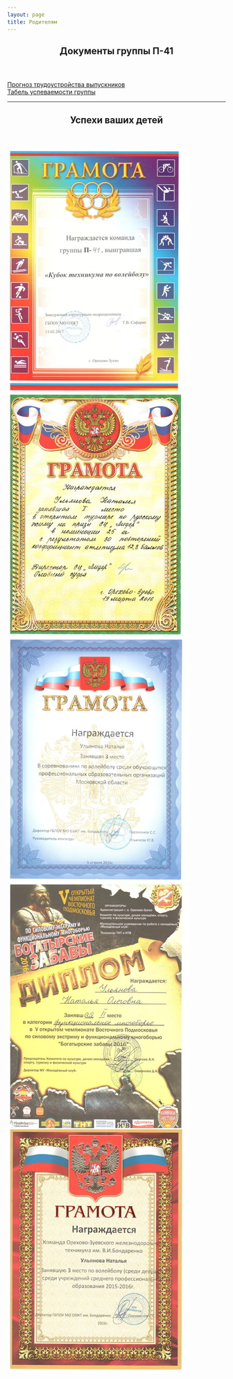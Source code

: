```yaml
---
layout: page
title: Родителям
---
```

<section>
<header class="major">
	<h2>Документы группы П-41</h2>
</header>
<dl>
	<dt><a href="/par/prognoz_trudoustrojstva_vypusknikov_2016.pdf"> Прогноз трудоустройства выпускников</a></dt>
	<dt><a href="/par/tabel_uspevaemosti_gruppy_p-41.pdf"> Табель успеваемости группы</a></dt>
</dl>
</section>
<section>
	<hr>
<header class="major">
	<h2>Успехи ваших детей</h2>
</header>
	<div class="posts">
		<article>
			<a href="/par/kubok_texnikuma_po_volejbolu.jpg" target="_blank" class="image"><img src="/par/pix/kubok_texnikuma_po_volejbolu.jpg" alt="Кубок техникума по волейболу" /></a>
		</article>
		<article>
			<a href="/par/gramotaulyanova1.jpg" target="_blank" class="image"><img src="/par/pix/gramotaulyanova1.jpg" alt="Ульянова Наталья" /></a>
		</article>
		<article>
			<a href="/par/gramotaulyanova2.jpg" target="_blank" class="image"><img src="/par/pix/gramotaulyanova2.jpg" alt="Ульянова Наталья" /></a>
		</article>
		<article>
			<a href="/par/gramotaulyanova3.jpg" target="_blank" class="image"><img src="/par/pix/gramotaulyanova3.jpg" alt="Ульянова Наталья" /></a>
		</article>
		<article>
			<a href="/par/gramotaulyanova4.jpg" target="_blank" class="image"><img src="/par/pix/gramotaulyanova4.jpg" alt="Ульянова Наталья" /></a>
		</article>
	</div>
	
</section>